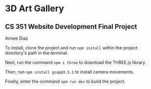 # 3D Art Gallery

## CS 351 Website Development Final Project
Aimee Diaz

To install, clone the project and run ```npm install``` within the project directory's path in the terminal.

Next, run the command ```npm i three``` to download the THREE.js library.

Then, run ```npm install gsap@3.5.1``` to install camera movements.

Finally, enter the command ```npm run dev``` to build the project.
